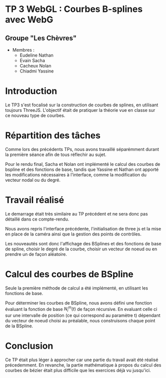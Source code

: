# TP 3 WebGL : Courbes B-splines avec WebG

## Groupe "Les Chèvres"

- Membres : 
    - Eudeline Nathan
    - Evain Sacha
    - Cacheux Nolan
    - Chiadmi Yassine

# Introduction 

Le TP3 s'est focalisé sur la construction de courbes de splines, en utilisant toujours ThreeJS. L'objectif était de pratiquer la théorie vue en classe sur ce nouveau type de courbes.

# Répartition des tâches

Comme lors des précédents TPs, nous avons travaillé séparémment durant la première séance afin de tous réflechir au sujet.

Pour le rendu final, Sacha et Nolan ont implémenté le calcul des courbes de bspline et des fonctions de base, tandis que Yassine et Nathan ont apporté les modifications nécessaires à l'interface, comme la modification du vecteur nodal ou du degré.

# Travail réalisé

Le demarrage était très similaire au TP précédent et ne sera donc pas détaillé dans ce compte-rendu.

Nous avons repris l'interface précédente,  l'initialisation de three js et la mise en place de la caméra ainsi que la gestion des points de contrôles.

Les nouveautés sont donc l'affichage des BSplines et des fonctions de base de spline, choisir le degré de la courbe, choisir un vecteur de noeud ou en prendre un de façon aléatoire.

# Calcul des courbes de BSpline

Seule la première méthode de calcul a été implémenté, en utilisant les fonctions de base. 

Pour déterminer les courbes de BSpline, nous avons défini une fonction évaluant la fonction de base $N_i^m(t)$ de façon récursive. En evaluant celle ci sur une intervalle de position (ce qui correspond au paramètre t) dépendant du vecteur de noeud choisi au préalable, nous construisons chaque point de la BSpline.


# Conclusion

Ce TP était plus léger à approcher car une partie du travail avait été réalisé précedemment. En revanche, la partie mathématique à propos du calcul des courbes de bézier était plus difficile que les exercices déjà vu jusqu'ici.